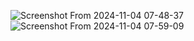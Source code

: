 ![Screenshot From 2024-11-04 07-48-37](https://github.com/user-attachments/assets/0c23f981-a5a1-4f34-8e17-0aca43ec1e75)
![Screenshot From 2024-11-04 07-59-09](https://github.com/user-attachments/assets/ca0aca9d-f264-4c25-9e0d-91279c62910a)
